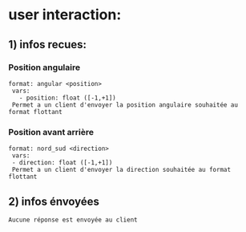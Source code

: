 # user interaction:

## 1) infos recues:

### Position angulaire      
    format: angular <position>    
     vars:       
       - position: float ([-1,+1])     
     Permet a un client d'envoyer la position angulaire souhaitée au format flottant
### Position avant arrière 
    format: nord_sud <direction>
     vars:
     - direction: float ([-1,+1])     
     Permet a un client d'envoyer la direction souhaitée au format flottant
## 2) infos énvoyées
    Aucune réponse est envoyée au client



